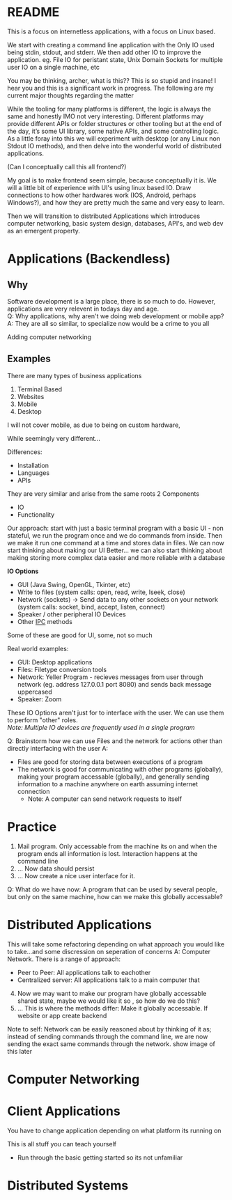 # README
This is a focus on internetless applications, with a focus on Linux based. 

We start with creating a command line application with the Only IO used being stdin, stdout, and stderr. We then add other IO to improve the application. eg. File IO for peristant state, Unix Domain Sockets for multiple user IO on a single machine, etc

You may be thinking, archer, what is this?? This is so stupid and insane! I hear you and this is a significant work in progress. The following are my current major thoughts regarding the matter

While the tooling for many platforms is different, the logic is always the same and honestly IMO not very interesting. Different platforms may provide different APIs or folder structures or other tooling but at the  end of the day, it’s some UI library, some native APIs, and some controlling logic. As a little foray into this we will experiment with desktop (or any Linux non Stdout IO methods), and then delve into the wonderful world of distributed applications.

(Can I conceptually call this all frontend?)

My goal is to make frontend seem simple, because conceptually it is. We will a little bit of experience with UI's using linux based IO. Draw connections to how other hardwares work (IOS, Android, perhaps Windows?), and how they are pretty much the same and very easy to learn. 

Then we will transition to distributed Applications which introduces computer networking, basic system design, databases, API's, and web dev as an emergent property. 


# Applications (Backendless)
## Why
Software development is a large place, there is so much to do. However, applications are very relevent in todays day and age.  
Q: Why applications, why aren't we doing web development or mobile app?  
A: They are all so similar, to specialize now would be a crime to you all  

Adding computer networking 

## Examples
There are many types of business applications
1. Terminal Based
2. Websites
3. Mobile
4. Desktop

I will not cover mobile, as due to being on custom hardware, 

While seemingly very different...

Differences: 
* Installation
* Languages
* APIs

They are very similar and arise from the same roots 
2 Components
* IO
* Functionality

<!-- TODO: Expand on this -->
Our approach: 
start with just a basic terminal program with a basic UI - non stateful, we run the program once and we do commands from inside. Then we make it run one command at a time and stores data in files. We can now start thinking about making our UI Better... we can also start thinking about making storing more complex data easier and more reliable with a database

__IO Options__
* GUI (Java Swing, OpenGL, Tkinter, etc)
* Write to files (system calls: open, read, write, lseek, close)
* Network (sockets) -> Send data to any other sockets on your network (system calls: socket, bind, accept, listen, connect)
* Speaker / other peripheral IO Devices
* Other [IPC](https://en.wikipedia.org/wiki/Inter-process_communication) methods

Some of these are good for UI, some, not so much

Real world examples: 
* GUI: Desktop applications
* Files: Filetype conversion tools
* Network: Yeller Program - recieves messages from user through network (eg. address 127.0.0.1 port 8080) and sends back message uppercased
* Speaker: Zoom

These IO Options aren't just for to interface with the user. We can use them to perform "other" roles.  
*Note: Multiple IO devices are frequently used in a single program*

Q: Brainstorm how we can use Files and the network for actions other than directly interfacing with the user
A: 
* Files are good for storing data between executions of a program
* The network is good for communicating with other programs (globally), making your program accessable (globally), and generally sending information to a machine anywhere on earth assuming internet connection
    * Note: A computer can send network requests to itself


# Practice
1. Mail program. Only accessable from the machine its on and when the program ends all information is lost. Interaction happens at the command line
2. ... Now data should persist
3. ... Now create a nice user interface for it. <!-- TODO: The ordering here seems wrong - also whats up with mobile app ;-; eugh explaining server and application is going to be a pain here TODO: figure this out-->

Q: What do we have now: A program that can be used by several people, but only on the same machine, how can we make this globally accessable?
# Distributed Applications
This will take some refactoring depending on what approach you would like to take...and some discression on seperation of concerns
A: Computer Network. There is a range of approach:
* Peer to Peer: All applications talk to eachother
* Centralized server: All applications talk to a main computer that 

4. Now we may want to make our program have globally accessable shared state, maybe we would like it so , so how do we do this? 
4. ... This is where the methods differ: Make it globally accessable. If website or app create backend 

Note to self: Network can be easily reasoned about by thinking of it as; instead of sending commands through the command line, we are now sending the exact same commands through the network. show image of this later

# Computer Networking

# Client Applications
You have to change application depending on what platform its running on

This is all stuff you can teach yourself
* Run through the basic getting started so its not unfamiliar

# Distributed Systems